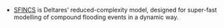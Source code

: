 - [SFINCS](https://sfincs.readthedocs.io/en/latest/) is Deltares’ reduced-complexity model, designed for super-fast modelling of compound flooding events in a dynamic way.